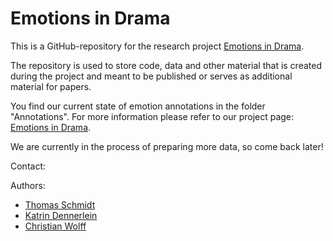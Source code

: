 # Emotions in Drama

This is a GitHub-repository for the research project <a href="https://dfg-spp-cls.github.io/projects_en/2020/01/24/TP-Emotions_in_Drama/">Emotions in Drama</a>.

The repository is used to store code, data and other material that is created during the project and meant to be published or serves as additional material for papers.

You find our current state of emotion annotations in the folder "Annotations". For more information please refer to our project page: <a href="https://dfg-spp-cls.github.io/projects_en/2020/01/24/TP-Emotions_in_Drama/">Emotions in Drama</a>. 

We are currently in the process of preparing more data, so come back later!

Contact:

Authors:
<ul>
  <li><a href="https://www.uni-regensburg.de/sprache-literatur-kultur/medieninformatik/sekretariat-team/thomas-schmidt/index.html">Thomas Schmidt</a></li>
  <li><a href="https://www.germanistik.uni-wuerzburg.de/ndl1/mitarbeiter/dennerlein/">Katrin Dennerlein</a></li>
  <li><a href="https://go.ur.de/christian-wolff">Christian Wolff</a></li>
</ul>
